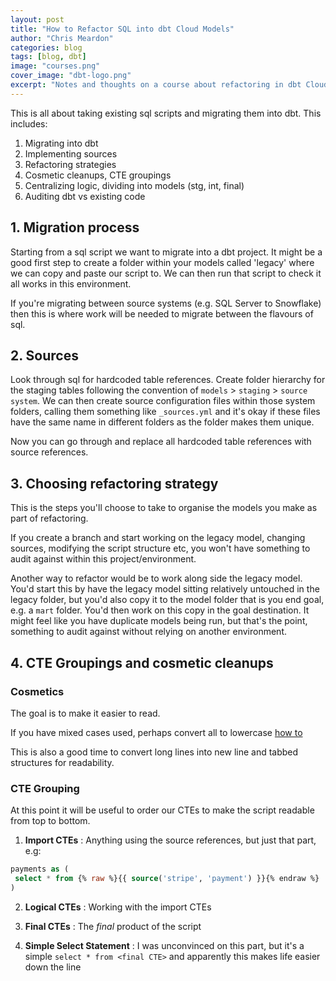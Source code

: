 ```yaml
---
layout: post
title: "How to Refactor SQL into dbt Cloud Models"
author: "Chris Meardon"
categories: blog
tags: [blog, dbt]
image: "courses.png"
cover_image: "dbt-logo.png"
excerpt: "Notes and thoughts on a course about refactoring in dbt Cloud"
---
```


This is all about taking existing sql scripts and migrating them into dbt. This includes:

1. Migrating into dbt
2. Implementing sources
3. Refactoring strategies
4. Cosmetic cleanups, CTE groupings
5. Centralizing logic, dividing into models (stg, int, final)
6. Auditing dbt vs existing code

## 1. Migration process

Starting from a sql script we want to migrate into a dbt project. It might be a good first step to create a folder within your models called 'legacy' where we can copy and paste our script to. We can then run that script to check it all works in this environment.

If you're migrating between source systems (e.g. SQL Server to Snowflake) then this is where work will be needed to migrate between the flavours of sql.

## 2. Sources

Look through sql for hardcoded table references. Create folder hierarchy for the staging tables following the convention of `models` > `staging` > `source system`. We can then create source configuration files within those system folders, calling them something like `_sources.yml` and it's okay if these files have the same name in different folders as the folder makes them unique.

Now you can go through and replace all hardcoded table references with source references.

## 3. Choosing refactoring strategy

This is the steps you'll choose to take to organise the models you make as part of refactoring.

If you create a branch and start working on the legacy model, changing sources, modifying the script structure etc, you won't have something to audit against within this project/environment.

Another way to refactor would be to work along side the legacy model. You'd start this by have the legacy model sitting relatively untouched in the legacy folder, but you'd also copy it to the model folder that is you end goal, e.g. a `mart` folder. You'd then work on this copy in the goal destination. It might feel like you have duplicate models being run, but that's the point, something to audit against without relying on another environment.

## 4. CTE Groupings and cosmetic cleanups

### Cosmetics

The goal is to make it easier to read.

If you have mixed cases used, perhaps convert all to lowercase [how to](https://chrisvizes.github.io/blog/transform-lowercase.html)

This is also a good time to convert long lines into new line and tabbed structures for readability.

### CTE Grouping

At this point it will be useful to order our CTEs to make the script readable from top to bottom.

1. **Import CTEs**
   : Anything using the source references, but just that part, e.g:

```sql
payments as (
 select * from {% raw %}{{ source('stripe', 'payment') }}{% endraw %}
)
```

2. **Logical CTEs**
   : Working with the import CTEs

3. **Final CTEs**
   : The _final_ product of the script

4. **Simple Select Statement**
   : I was unconvinced on this part, but it's a simple `select * from <final CTE>` and apparently this makes life easier down the line
